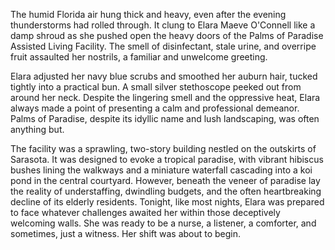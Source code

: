 The humid Florida air hung thick and heavy, even after the evening thunderstorms had rolled through. It clung to Elara Maeve O'Connell like a damp shroud as she pushed open the heavy doors of the Palms of Paradise Assisted Living Facility. The smell of disinfectant, stale urine, and overripe fruit assaulted her nostrils, a familiar and unwelcome greeting.

Elara adjusted her navy blue scrubs and smoothed her auburn hair, tucked tightly into a practical bun. A small silver stethoscope peeked out from around her neck. Despite the lingering smell and the oppressive heat, Elara always made a point of presenting a calm and professional demeanor. Palms of Paradise, despite its idyllic name and lush landscaping, was often anything but.

The facility was a sprawling, two-story building nestled on the outskirts of Sarasota. It was designed to evoke a tropical paradise, with vibrant hibiscus bushes lining the walkways and a miniature waterfall cascading into a koi pond in the central courtyard. However, beneath the veneer of paradise lay the reality of understaffing, dwindling budgets, and the often heartbreaking decline of its elderly residents. Tonight, like most nights, Elara was prepared to face whatever challenges awaited her within those deceptively welcoming walls. She was ready to be a nurse, a listener, a comforter, and sometimes, just a witness. Her shift was about to begin.

